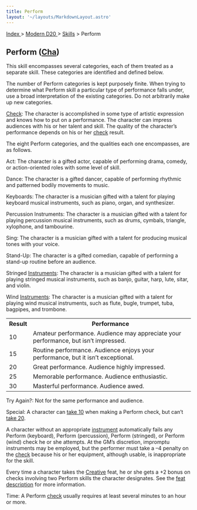```yaml
---
title: Perform
layout: '~/layouts/MarkdownLayout.astro'
---
```


[ Index ](/) > [ Modern D20 ](/modern.d20.srd) > [Skills](/modern.d20.srd/skills) > Perform

## Perform ([Cha](/modern.d20.srd/basics/ability.scores))

This skill encompasses several categories, each of them treated as a separate
skill. These categories are identified and defined below.

The number of Perform categories is kept purposely finite. When trying to
determine what Perform skill a particular type of performance falls under, use
a broad interpretation of the existing categories. Do not arbitrarily make up
new categories.

[Check](/modern.d20.srd/skills/skill.basics): The character is
accomplished in some type of artistic expression and knows how to put on a
performance. The character can impress audiences with his or her talent and
skill. The quality of the character’s performance depends on his or her
[check](/modern.d20.srd/skills/skill.basics) result.

The eight Perform categories, and the qualities each one encompasses, are as
follows.

Act: The character is a gifted actor, capable of performing drama, comedy, or
action-oriented roles with some level of skill.

Dance: The character is a gifted dancer, capable of performing rhythmic and
patterned bodily movements to music.

Keyboards: The character is a musician gifted with a talent for playing
keyboard musical instruments, such as piano, organ, and synthesizer.

Percussion Instruments: The character is a musician gifted with a talent for
playing percussion musical instruments, such as drums, cymbals, triangle,
xylophone, and tambourine.

Sing: The character is a musician gifted with a talent for producing musical
tones with your voice.

Stand-Up: The character is a gifted comedian, capable of performing a stand-up
routine before an audience.

Stringed [Instruments](/modern.d20.srd/equipment/professional.equipment): The
character is a musician gifted with a talent for playing stringed musical
instruments, such as banjo, guitar, harp, lute, sitar, and violin.

Wind [Instruments](/modern.d20.srd/equipment/professional.equipment): The
character is a musician gifted with a talent for playing wind musical
instruments, such as flute, bugle, trumpet, tuba, bagpipes, and trombone.


<table> <tr><th>Result</th> <th>Performance</th></tr> <tr><td> 10</td><td> Amateur performance. Audience may appreciate your performance, but isn’t impressed. </td></tr> <tr class="shaded"><td> 15</td><td> Routine performance. Audience enjoys your performance, but it isn’t exceptional. </td></tr> <tr><td> 20</td><td> Great performance. Audience highly impressed. </td></tr> <tr class="shaded"><td> 25</td><td> Memorable performance. Audience enthusiastic. </td></tr> <tr><td> 30</td><td> Masterful performance. Audience awed. </td></tr> </table>



Try Again?: Not for the same performance and audience.

Special: A character can [take 10](/modern.d20.srd/skills/skill.basics) when making a Perform
check, but can’t [take 20](/modern.d20.srd/skills/skill.basics).

A character without an appropriate
[instrument](/modern.d20.srd/equipment/professional.equipment) automatically
fails any Perform (keyboard), Perform (percussion), Perform (stringed), or
Perform (wind) check he or she attempts. At the GM’s discretion, impromptu
instruments may be employed, but the performer must take a –4 penalty on the
[check](/modern.d20.srd/skills/skill.basics) because his or her
equipment, although usable, is inappropriate for the skill.

Every time a character takes the [Creative](/modern.d20.srd/feats/creative)
feat, he or she gets a +2 bonus on checks involving two Perform skills the
character designates. See the [feat description](/modern.d20.srd/feats/creative) for more information.

Time: A Perform [check](/modern.d20.srd/skills/skill.basics) usually
requires at least several minutes to an hour or more.

